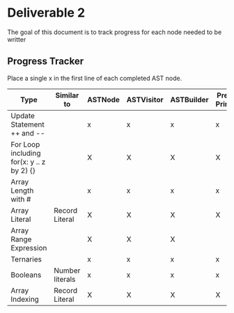 # Deliverable 2

The goal of this document is to track progress for each node needed to be writter

## Progress Tracker

Place a single x in the first line of each completed AST node.

| Type                                      | Similar to      | ASTNode  | ASTVisitor  | ASTBuilder  | Pretty Printer | Printer | Node Test | Children Test | Full Code Coverage |
| ----------------------------------------- | --------------- | -------- | ----------- | ----------- | -------------- | ------- | ----------| --------------| ------------------ |
| Update Statement ++ and --                |                 | x        | x           | x           | x              | X       | X         | X             |                    |
| For Loop including for(x: y .. z by 2) {} |                 | X        | X           | X           | X              | X       | X         | X             |                    |
| Array Length with #                       |                 | x        | x           | x           | x              | X       | X         | X             |                    |
| Array Literal                             | Record Literal  | X        | X           | X           | X              | X       | X         | X             |                    |
| Array Range Expression                    |                 | X        | X           | X           |                | X       |           |               |                    |
| Ternaries                                 |                 | x        | x           | x           | x              | X       | X         | X             |                    |
| Booleans                                  | Number literals | x        | x           | x           | x              | X       | X         | X             |                    |
| Array Indexing                            | Record Literal  | X        | X           | X           | X              | X       | X         | X             |                    |
